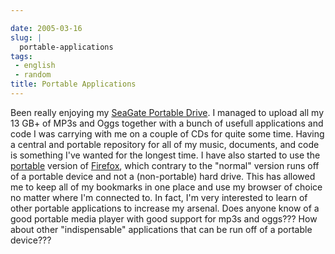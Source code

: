 ```yaml
---

date: 2005-03-16
slug: |
  portable-applications
tags:
 - english
 - random
title: Portable Applications
---
```


Been really enjoying my [SeaGate Portable
Drive](http://www.seagate.com/products/retail/portable/index.html). I
managed to upload all my 13 GB+ of MP3s and Oggs together with a bunch
of usefull applications and code I was carrying with me on a couple of
CDs for quite some time. Having a central and portable repository for
all of my music, documents, and code is something I've wanted for the
longest time. I have also started to use the
[portable](http://johnhaller.com/jh/mozilla/portable_firefox/) version
of [Firefox](http://www.mozilla.org/products/firefox/central.html),
which contrary to the "normal" version runs off of a portable device and
not a (non-portable) hard drive. This has allowed me to keep all of my
bookmarks in one place and use my browser of choice no matter where I'm
connected to. In fact, I'm very interested to learn of other portable
applications to increase my arsenal. Does anyone know of a good portable
media player with good support for mp3s and oggs??? How about other
"indispensable" applications that can be run off of a portable device???
